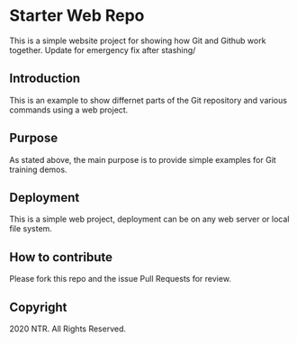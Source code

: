 # Starter Web Repo

This is a simple website project for showing how Git and Github work together. Update for emergency fix after stashing/

## Introduction

This is an example to show differnet parts of the Git repository and various commands using a web project.

## Purpose

As stated above, the main purpose is to provide simple examples for Git training demos.

## Deployment

This is a simple web project, deployment can be on any web server or local file system.

## How to contribute

Please fork this repo and the issue Pull Requests for review.

## Copyright

2020 NTR. All Rights Reserved.